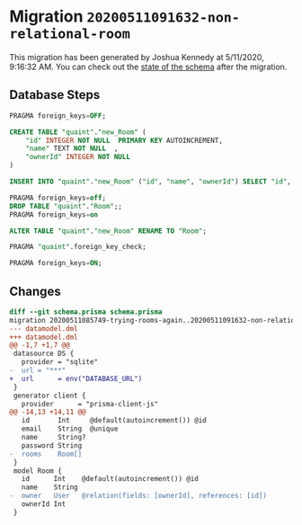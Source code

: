 # Migration `20200511091632-non-relational-room`

This migration has been generated by Joshua Kennedy at 5/11/2020, 9:16:32 AM.
You can check out the [state of the schema](./schema.prisma) after the migration.

## Database Steps

```sql
PRAGMA foreign_keys=OFF;

CREATE TABLE "quaint"."new_Room" (
    "id" INTEGER NOT NULL  PRIMARY KEY AUTOINCREMENT,
    "name" TEXT NOT NULL  ,
    "ownerId" INTEGER NOT NULL  
) 

INSERT INTO "quaint"."new_Room" ("id", "name", "ownerId") SELECT "id", "name", "ownerId" FROM "quaint"."Room"

PRAGMA foreign_keys=off;
DROP TABLE "quaint"."Room";;
PRAGMA foreign_keys=on

ALTER TABLE "quaint"."new_Room" RENAME TO "Room";

PRAGMA "quaint".foreign_key_check;

PRAGMA foreign_keys=ON;
```

## Changes

```diff
diff --git schema.prisma schema.prisma
migration 20200511085749-trying-rooms-again..20200511091632-non-relational-room
--- datamodel.dml
+++ datamodel.dml
@@ -1,7 +1,7 @@
 datasource DS {
   provider = "sqlite"
-  url = "***"
+  url      = env("DATABASE_URL")
 }
 generator client {
   provider      = "prisma-client-js"
@@ -14,13 +14,11 @@
   id       Int     @default(autoincrement()) @id
   email    String  @unique
   name     String?
   password String
-  rooms    Room[]
 }
 model Room {
   id      Int    @default(autoincrement()) @id
   name    String
-  owner   User   @relation(fields: [ownerId], references: [id])
   ownerId Int
 }
```



